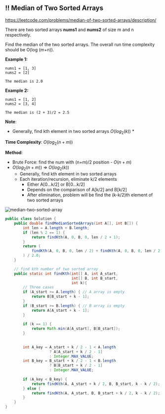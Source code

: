 ## !! Median of Two Sorted Arrays

https://leetcode.com/problems/median-of-two-sorted-arrays/description/

There are two sorted arrays **nums1** and **nums2** of size m and n respectively.

Find the median of the two sorted arrays. The overall run time complexity should be O(log (m+n)).

**Example 1:**

```
nums1 = [1, 3]
nums2 = [2]

The median is 2.0

```

**Example 2:**

```
nums1 = [1, 2]
nums2 = [3, 4]

The median is (2 + 3)/2 = 2.5
```



**Note**:

* Generally, find kth element in two sorted arrays ${O(log_2 (k))}$
  *    



**Time Complexity**: ${O(log_2 (n+m))}$





**Method**:

* Brute Force: find the num with (n+m)/2 position - ${O(n+m)}$
* ${O(log_2 (n+m))}$ => ${O(log_2 (k))}$ 
  * Generally, find kth element in two sorted arrays 
  * Each iteration/recursion, eliminate k/2 elements
    * Either A[0…k/2] or B[0…k/2]
    * Depends on the comparison of A[k/2] and B[k/2]
    * After elimination, problem will be find the (k-k/2)th element of two sorted arrays

![median-two-sorted-array](/Users/IanChan/Desktop/Leetcode/images/median-two-sorted-array.png)

```java
public class Solution {
    public double findMedianSortedArrays(int A[], int B[]) {
        int len = A.length + B.length;
        if (len % 2 == 1) {
            return findKth(A, 0, B, 0, len / 2 + 1);
        }
        return (
            findKth(A, 0, B, 0, len / 2) + findKth(A, 0, B, 0, len / 2 + 1)
        ) / 2.0;
    }

    // find kth number of two sorted array
    public static int findKth(int[] A, int A_start,
                              int[] B, int B_start,
                              int k){		
		// Three cases
        if (A_start >= A.length) { // A array is empty
			return B[B_start + k - 1];
		}
		if (B_start >= B.length) { // B array is empty
			return A[A_start + k - 1];
		}
		
		if (k == 1) {
			return Math.min(A[A_start], B[B_start]);
		}
		
      
		int A_key = A_start + k / 2 - 1 < A.length
		            ? A[A_start + k / 2 - 1]
		            : Integer.MAX_VALUE;
		int B_key = B_start + k / 2 - 1 < B.length
		            ? B[B_start + k / 2 - 1]
		            : Integer.MAX_VALUE; 
		
		if (A_key < B_key) {
			return findKth(A, A_start + k / 2, B, B_start, k - k / 2);
		} else {
			return findKth(A, A_start, B, B_start + k / 2, k - k / 2);
		}
	}
}
```

